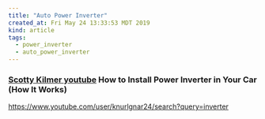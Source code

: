 ```yaml
---
title: "Auto Power Inverter"
created_at: Fri May 24 13:33:53 MDT 2019
kind: article
tags:
  - power_inverter
  - auto_power_inverter
---
```


<h3>
  <a href="https://www.youtube.com/watch?v=8XIJSf4fd-g" target="_blank">Scotty Kilmer youtube</a>
  How to Install Power Inverter in Your Car (How It Works)
</h3>

https://www.youtube.com/user/knurlgnar24/search?query=inverter

<!--
html boilerplate fragments
<a href="" target="_blank"></a>
<a name=""></a>
<img src="" width="400px">
<ul>
  <li></li>
  <li><a href="" target="_blank"></a></li>
</ul>
<pre>
</pre>
<p style="margin-bottom: 2em;"></p>
<hr style="border: 0; height: 3px; background: #333; background-image: linear-gradient(to right, #ccc, #333, #ccc);">
<pre><code>
</code></pre>
<math xmlns='http://www.w3.org/1998/Math/MathML' display='block'>
</math>
:-->
